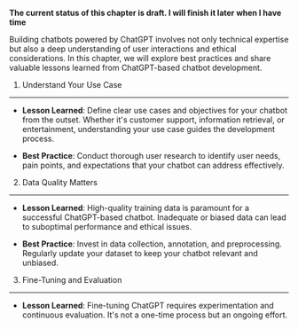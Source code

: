 **The current status of this chapter is draft. I will finish it later when I have time**

Building chatbots powered by ChatGPT involves not only technical expertise but also a deep understanding of user interactions and ethical considerations. In this chapter, we will explore best practices and share valuable lessons learned from ChatGPT-based chatbot development.

1. Understand Your Use Case
---------------------------

* **Lesson Learned**: Define clear use cases and objectives for your chatbot from the outset. Whether it's customer support, information retrieval, or entertainment, understanding your use case guides the development process.

* **Best Practice**: Conduct thorough user research to identify user needs, pain points, and expectations that your chatbot can address effectively.

2. Data Quality Matters
-----------------------

* **Lesson Learned**: High-quality training data is paramount for a successful ChatGPT-based chatbot. Inadequate or biased data can lead to suboptimal performance and ethical issues.

* **Best Practice**: Invest in data collection, annotation, and preprocessing. Regularly update your dataset to keep your chatbot relevant and unbiased.

3. Fine-Tuning and Evaluation
-----------------------------

* **Lesson Learned**: Fine-tuning ChatGPT requires experimentation and continuous evaluation. It's not a one-time process but an ongoing effort.

